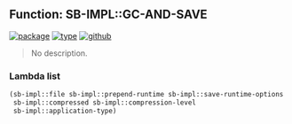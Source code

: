 ## Function: SB-IMPL::GC-AND-SAVE
[![package](https://img.shields.io/badge/Package-SB--IMPL-5f9ea0.svg?style=social&colorA=999999)](../) [![type](https://img.shields.io/badge/Type-Function-5f9ea0.svg?style=social&colorA=999999)](../#function) [![github](https://img.shields.io/badge/GitHub-View_the_source-5f9ea0.svg?style=social&colorA=999999&logo=github)](https://github.com/sbcl/sbcl/blob/master/src/code/save.lisp/) 

> No description.

### Lambda list
```cl
(sb-impl::file sb-impl::prepend-runtime sb-impl::save-runtime-options
 sb-impl::compressed sb-impl::compression-level
 sb-impl::application-type)
```
